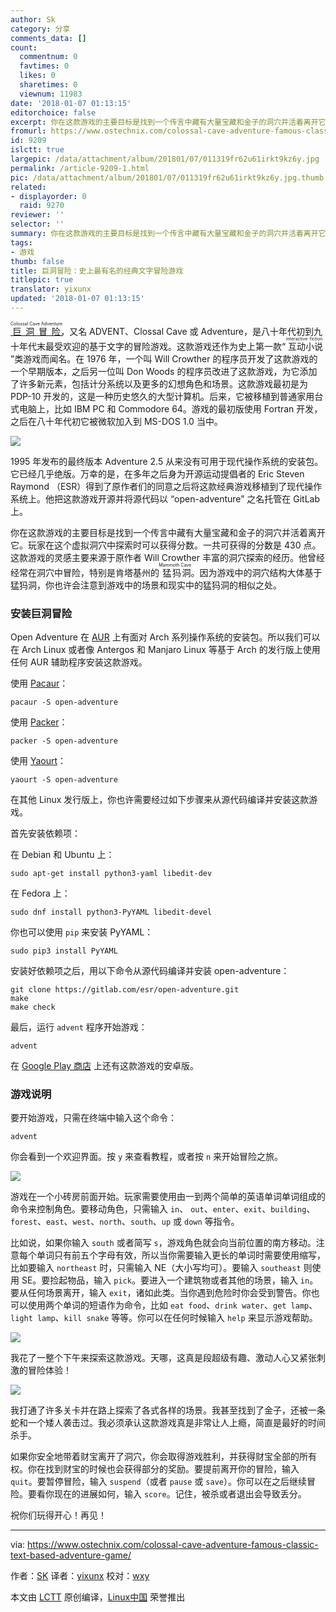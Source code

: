```yaml
---
author: Sk
category: 分享
comments_data: []
count:
  commentnum: 0
  favtimes: 0
  likes: 0
  sharetimes: 0
  viewnum: 11983
date: '2018-01-07 01:13:15'
editorchoice: false
excerpt: 你在这款游戏的主要目标是找到一个传言中藏有大量宝藏和金子的洞穴并活着离开它。玩家在这个虚拟洞穴中探索时可以获得分数。
fromurl: https://www.ostechnix.com/colossal-cave-adventure-famous-classic-text-based-adventure-game/
id: 9209
islctt: true
largepic: /data/attachment/album/201801/07/011319fr62u61irkt9kz6y.jpg
permalink: /article-9209-1.html
pic: /data/attachment/album/201801/07/011319fr62u61irkt9kz6y.jpg.thumb.jpg
related:
- displayorder: 0
  raid: 9270
reviewer: ''
selector: ''
summary: 你在这款游戏的主要目标是找到一个传言中藏有大量宝藏和金子的洞穴并活着离开它。玩家在这个虚拟洞穴中探索时可以获得分数。
tags:
- 游戏
thumb: false
title: 巨洞冒险：史上最有名的经典文字冒险游戏
titlepic: true
translator: yixunx
updated: '2018-01-07 01:13:15'
---
```


[<ruby> 巨洞冒险 <rt>  Colossal Cave Adventure </rt></ruby>](https://zh.wikipedia.org/wiki/%E5%B7%A8%E6%B4%9E%E5%86%92%E9%9A%AA)，又名 ADVENT、Clossal Cave 或 Adventure，是八十年代初到九十年代末最受欢迎的基于文字的冒险游戏。这款游戏还作为史上第一款“<ruby> 互动小说 <rt>  interactive fiction </rt></ruby>”类游戏而闻名。在 1976 年，一个叫 Will Crowther 的程序员开发了这款游戏的一个早期版本，之后另一位叫 Don Woods 的程序员改进了这款游戏，为它添加了许多新元素，包括计分系统以及更多的幻想角色和场景。这款游戏最初是为 PDP-10 开发的，这是一种历史悠久的大型计算机。后来，它被移植到普通家用台式电脑上，比如 IBM PC 和 Commodore 64。游戏的最初版使用 Fortran 开发，之后在八十年代初它被微软加入到 MS-DOS 1.0 当中。


![](/data/attachment/album/201801/07/011319fr62u61irkt9kz6y.jpg)


1995 年发布的最终版本 Adventure 2.5 从来没有可用于现代操作系统的安装包。它已经几乎绝版。万幸的是，在多年之后身为开源运动提倡者的 Eric Steven Raymond （ESR）得到了原作者们的同意之后将这款经典游戏移植到了现代操作系统上。他把这款游戏开源并将源代码以 “open-adventure” 之名托管在 GitLab 上。


你在这款游戏的主要目标是找到一个传言中藏有大量宝藏和金子的洞穴并活着离开它。玩家在这个虚拟洞穴中探索时可以获得分数。一共可获得的分数是 430 点。这款游戏的灵感主要来源于原作者 Will Crowther 丰富的洞穴探索的经历。他曾经经常在洞穴中冒险，特别是肯塔基州的<ruby> 猛犸洞 <rt>  Mammoth Cave </rt></ruby>。因为游戏中的洞穴结构大体基于猛犸洞，你也许会注意到游戏中的场景和现实中的猛犸洞的相似之处。


### 安装巨洞冒险


Open Adventure 在 [AUR](https://aur.archlinux.org/packages/open-adventure/) 上有面对 Arch 系列操作系统的安装包。所以我们可以在 Arch Linux 或者像 Antergos 和 Manjaro Linux 等基于 Arch 的发行版上使用任何 AUR 辅助程序安装这款游戏。


使用 [Pacaur](https://www.ostechnix.com/install-pacaur-arch-linux/)：



```
pacaur -S open-adventure

```

使用 [Packer](https://www.ostechnix.com/install-packer-arch-linux-2/)：



```
packer -S open-adventure

```

使用 [Yaourt](https://www.ostechnix.com/install-yaourt-arch-linux/)：



```
yaourt -S open-adventure

```

在其他 Linux 发行版上，你也许需要经过如下步骤来从源代码编译并安装这款游戏。


首先安装依赖项：


在 Debian 和 Ubuntu 上：



```
sudo apt-get install python3-yaml libedit-dev

```

在 Fedora 上：



```
sudo dnf install python3-PyYAML libedit-devel

```

你也可以使用 `pip` 来安装 PyYAML：



```
sudo pip3 install PyYAML

```

安装好依赖项之后，用以下命令从源代码编译并安装 open-adventure：



```
git clone https://gitlab.com/esr/open-adventure.git
make
make check

```

最后，运行 `advent` 程序开始游戏：



```
advent

```

在 [Google Play 商店](https://play.google.com/store/apps/details?id=com.ecsoftwareconsulting.adventure430) 上还有这款游戏的安卓版。


### 游戏说明


要开始游戏，只需在终端中输入这个命令：



```
advent

```

你会看到一个欢迎界面。按 `y` 来查看教程，或者按 `n` 来开始冒险之旅。


![](/data/attachment/album/201801/07/011320fttm8f9f839z2h8m.png)


游戏在一个小砖房前面开始。玩家需要使用由一到两个简单的英语单词单词组成的命令来控制角色。要移动角色，只需输入 `in`、 `out`、`enter`、`exit`、`building`、`forest`、`east`、`west`、`north`、`south`、`up` 或 `down` 等指令。


比如说，如果你输入 `south` 或者简写 `s`，游戏角色就会向当前位置的南方移动。注意每个单词只有前五个字母有效，所以当你需要输入更长的单词时需要使用缩写，比如要输入 `northeast` 时，只需输入 NE（大小写均可）。要输入 `southeast` 则使用 SE。要捡起物品，输入 `pick`。要进入一个建筑物或者其他的场景，输入 `in`。要从任何场景离开，输入 `exit`，诸如此类。当你遇到危险时你会受到警告。你也可以使用两个单词的短语作为命令，比如 `eat food`、`drink water`、`get lamp`、`light lamp`、`kill snake` 等等。你可以在任何时候输入 `help` 来显示游戏帮助。


![](/data/attachment/album/201801/07/011320blilozillll6p1p3.png)


我花了一整个下午来探索这款游戏。天哪，这真是段超级有趣、激动人心又紧张刺激的冒险体验！


![](/data/attachment/album/201801/07/011321vnnra18i9i6bx94x.png)


我打通了许多关卡并在路上探索了各式各样的场景。我甚至找到了金子，还被一条蛇和一个矮人袭击过。我必须承认这款游戏真是非常让人上瘾，简直是最好的时间杀手。


如果你安全地带着财宝离开了洞穴，你会取得游戏胜利，并获得财宝全部的所有权。你在找到财宝的时候也会获得部分的奖励。要提前离开你的冒险，输入 `quit`。要暂停冒险，输入 `suspend`（或者 `pause` 或 `save`）。你可以在之后继续冒险。要看你现在的进展如何，输入 `score`。记住，被杀或者退出会导致丢分。


祝你们玩得开心！再见！




---


via: <https://www.ostechnix.com/colossal-cave-adventure-famous-classic-text-based-adventure-game/>


作者：[SK](https://www.ostechnix.com/author/sk/) 译者：[yixunx](https://github.com/yixunx) 校对：[wxy](https://github.com/wxy)


本文由 [LCTT](https://github.com/LCTT/TranslateProject) 原创编译，[Linux中国](https://linux.cn/) 荣誉推出
